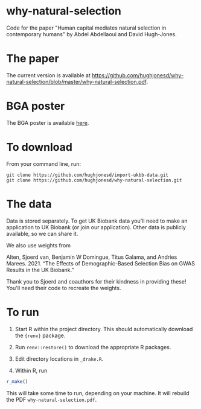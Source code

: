 # why-natural-selection

Code for the paper "Human capital mediates natural selection in 
contemporary humans" by Abdel Abdellaoui and David Hugh-Jones.

# The paper

The current version is available at https://github.com/hughjonesd/why-natural-selection/blob/master/why-natural-selection.pdf.

# BGA poster

The BGA poster is available [here](https://github.com/hughjonesd/why-natural-selection/blob/master/BGA%20poster.pdf).

# To download

From your command line, run:

```
git clone https://github.com/hughjonesd/import-ukbb-data.git
git clone https://github.com/hughjonesd/why-natural-selection.git
```

# The data

Data is stored separately. To get UK Biobank data you'll need to
make an application to UK Biobank (or join our application). Other data is
publicly available, so we can share it.

We also use weights from 

Alten, Sjoerd van, Benjamin W Domingue, Titus Galama, and Andries Marees. 2021. 
“The Effects of Demographic-Based Selection Bias on GWAS Results in the UK Biobank.” 

Thank you to Sjoerd and coauthors for their kindness in providing these!
You'll need their code to recreate the weights. 

# To run


1. Start R within the project directory. This should automatically
   download the `{renv}` package.

2. Run `renv::restore()` to download the appropriate R packages.

3. Edit directory locations in `_drake.R`.

4. Within R, run

```r
r_make()
```

This will take some time to run, depending on your machine. It will rebuild
the PDF `why-natural-selection.pdf`.
